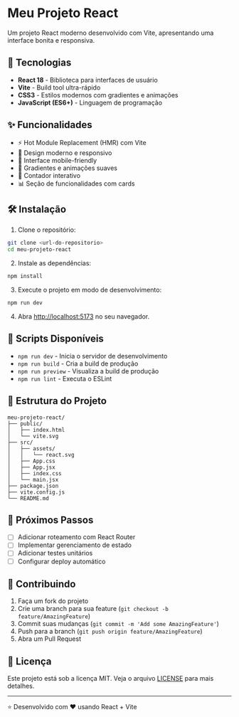 # Meu Projeto React

Um projeto React moderno desenvolvido com Vite, apresentando uma interface bonita e responsiva.

## 🚀 Tecnologias

- **React 18** - Biblioteca para interfaces de usuário
- **Vite** - Build tool ultra-rápido
- **CSS3** - Estilos modernos com gradientes e animações
- **JavaScript (ES6+)** - Linguagem de programação

## ✨ Funcionalidades

- ⚡ Hot Module Replacement (HMR) com Vite
- 🎨 Design moderno e responsivo
- 📱 Interface mobile-friendly
- 🌈 Gradientes e animações suaves
- 🔄 Contador interativo
- 📊 Seção de funcionalidades com cards

## 🛠️ Instalação

1. Clone o repositório:
```bash
git clone <url-do-repositorio>
cd meu-projeto-react
```

2. Instale as dependências:
```bash
npm install
```

3. Execute o projeto em modo de desenvolvimento:
```bash
npm run dev
```

4. Abra [http://localhost:5173](http://localhost:5173) no seu navegador.

## 📝 Scripts Disponíveis

- `npm run dev` - Inicia o servidor de desenvolvimento
- `npm run build` - Cria a build de produção
- `npm run preview` - Visualiza a build de produção
- `npm run lint` - Executa o ESLint

## 📁 Estrutura do Projeto

```
meu-projeto-react/
├── public/
│   ├── index.html
│   └── vite.svg
├── src/
│   ├── assets/
│   │   └── react.svg
│   ├── App.css
│   ├── App.jsx
│   ├── index.css
│   └── main.jsx
├── package.json
├── vite.config.js
└── README.md
```

## 🎯 Próximos Passos

- [ ] Adicionar roteamento com React Router
- [ ] Implementar gerenciamento de estado
- [ ] Adicionar testes unitários
- [ ] Configurar deploy automático

## 🤝 Contribuindo

1. Faça um fork do projeto
2. Crie uma branch para sua feature (`git checkout -b feature/AmazingFeature`)
3. Commit suas mudanças (`git commit -m 'Add some AmazingFeature'`)
4. Push para a branch (`git push origin feature/AmazingFeature`)
5. Abra um Pull Request

## 📄 Licença

Este projeto está sob a licença MIT. Veja o arquivo [LICENSE](LICENSE) para mais detalhes.

---

⭐ Desenvolvido com ❤️ usando React + Vite 